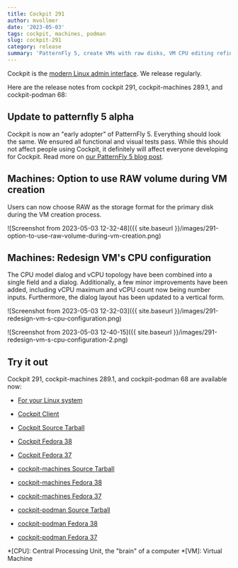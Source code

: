```yaml
---
title: Cockpit 291
author: mvollmer
date: '2023-05-03'
tags: cockpit, machines, podman
slug: cockpit-291
category: release
summary: 'PatternFly 5, create VMs with raw disks, VM CPU editing refinements'
---
```


Cockpit is the [modern Linux admin interface](https://cockpit-project.org/).
We release regularly.

Here are the release notes from cockpit 291, cockpit-machines 289.1, and cockpit-podman 68:


## Update to patternfly 5 alpha

Cockpit is now an "early adopter" of PatternFly 5. Everything should look the same. We ensured all functional and visual tests pass. While this should not affect people using Cockpit, it definitely will affect everyone developing for Cockpit. Read more on [our PatternFly 5 blog post](https://cockpit-project.org/blog/patternfly-v5-alpha.html).

## Machines: Option to use RAW volume during VM creation

Users can now choose RAW as the storage format for the primary disk during the VM creation process.

![Screenshot from 2023-05-03 12-32-48]({{ site.baseurl }}/images/291-option-to-use-raw-volume-during-vm-creation.png)

## Machines: Redesign VM's CPU configuration

The CPU model dialog and vCPU topology have been combined into a single field and a dialog. Additionally, a few minor improvements have been added, including vCPU maximum and vCPU count now being number inputs. Furthermore, the dialog layout has been updated to a vertical form.

![Screenshot from 2023-05-03 12-32-03]({{ site.baseurl }}/images/291-redesign-vm-s-cpu-configuration.png)

![Screenshot from 2023-05-03 12-40-15]({{ site.baseurl }}/images/291-redesign-vm-s-cpu-configuration-2.png)


## Try it out

Cockpit 291, cockpit-machines 289.1, and cockpit-podman 68 are available now:

* [For your Linux system](https://cockpit-project.org/running.html)
* [Cockpit Client](https://flathub.org/apps/details/org.cockpit_project.CockpitClient)

* [Cockpit Source Tarball](https://github.com/cockpit-project/cockpit/releases/tag/291)
* [Cockpit Fedora 38](https://bodhi.fedoraproject.org/updates/FEDORA-2023-7c385a140e)
* [Cockpit Fedora 37](https://bodhi.fedoraproject.org/updates/FEDORA-2023-914cfed0e7)
* [cockpit-machines Source Tarball](https://github.com/cockpit-project/cockpit-machines/releases/tag/289.1)
* [cockpit-machines Fedora 38](https://bodhi.fedoraproject.org/updates/FEDORA-2023-f73576a710)
* [cockpit-machines Fedora 37](https://bodhi.fedoraproject.org/updates/FEDORA-2023-44a39665df)
* [cockpit-podman Source Tarball](https://github.com/cockpit-project/cockpit-podman/releases/tag/68)
* [cockpit-podman Fedora 38](https://bodhi.fedoraproject.org/updates/FEDORA-2023-78662c9117)
* [cockpit-podman Fedora 37](https://bodhi.fedoraproject.org/updates/FEDORA-2023-b1b46b4120)

*[CPU]: Central Processing Unit, the "brain" of a computer
*[VM]: Virtual Machine